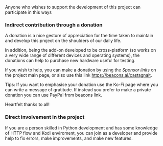 Anyone who wishes to support the development of this project can participate in this ways

### Indirect contribution through a donation
A donation is a nice gesture of appreciation for the time taken to maintain and develop this project on the shoulders of our daily life.

In addition, being the add-on developed to be cross-platform (so works on a very wide range of different devices and operating systems),
the donations can help to purchase new hardware useful for testing.

If you wish to help, you can make a donation by using the _Sponsor links_ on the project main page, or also use this link https://beacons.ai/castagnait.

Tips: If you want to emphasise your donation use the Ko-Fi page where you can write a message of gratitude.
If instead you prefer to make a private donation you can use PayPal from beacons link.

Heartfelt thanks to all!

### Direct involvement in the project
If you are a person skilled in Python development and has some knowledge of HTTP flow and Kodi enviroment,
you can join as a developer and provide help to fix errors, make improvements, and make new features.
